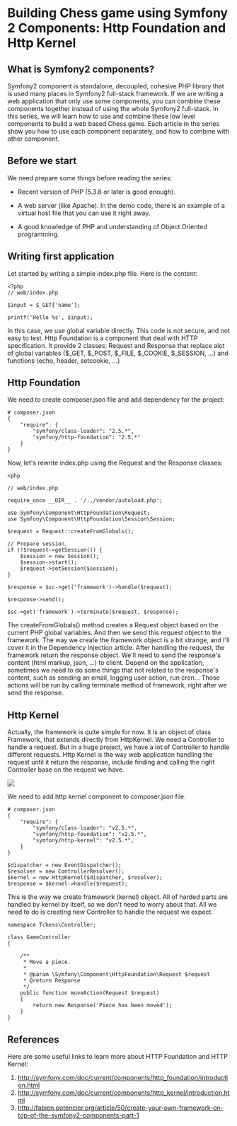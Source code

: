 Building Chess game using Symfony 2 Components: Http Foundation and Http Kernel
========================================================

What is Symfony2 components?
-----------------

Symfony2 component is standalone, decoupled, cohesive PHP library that is used
many places in Symfony2 full-stack framework. If we are writing a web
application that only use some components, you can combine these components
together instead of using the whole Symfony2 full-stack. In this series, we
will learn how to use and combine these low level components to build a web
based Chess game. Each article in the series show you how to use each component
separately, and how to combine with other component.

Before we start
------------

We need prepare some things before reading the series:

 * Recent version of PHP (5.3.8 or later is good enough).

 * A web server (like Apache). In the demo code, there is an example of a
   virtual host file that you can use it right away.

 * A good knowledge of PHP and understanding of Object Oriented programming.

Writing first application
-------------------------

Let started by writing a simple index.php file. Here is the content:

```
<?php
// web/index.php

$input = $_GET['name'];

printf('Hello %s', $input);
```

In this case, we use global variable directly. This code is not secure, and not
easy to test. Http Foundation is a component that deal with HTTP specification.
It provide 2 classes: Request and Response that replace alot of global variables
($_GET, $_POST, $_FILE, $_COOKIE, $_SESSION, ...) and functions (echo, header,
setcookie, ...)

Http Foundation
---------------

We need to create composer.json file and add dependency for the project:

```
# composer.json
{
    "require": {
        "symfony/class-loader": "2.5.*",
        "symfony/http-foundation": "2.5.*"
    }
}
```

Now, let's rewrite index.php using the Request and the Response classes:

```
<php

// web/index.php

require_once __DIR__ . '/../vendor/autoload.php';

use Symfony\Component\HttpFoundation\Request;
use Symfony\Component\HttpFoundation\Session\Session;

$request = Request::createFromGlobals();

// Prepare session.
if (!$request->getSession()) {
    $session = new Session();
    $session->start();
    $request->setSession($session);
}

$response = $sc->get('framework')->handle($request);

$response->send();

$sc->get('framework')->terminate($request, $response);
```

The createFromGlobals() method creates a Request object based on the current
PHP global variables. And then we send this request object to the framework.
The way we create the framework object is a bit strange, and I'll cover it in
the Dependency Injection article. After handling the request, the framework
return the response object. We'll need to send the response's content (html
markup, json, ...) to client. Depend on the application, sometimes we need to
do some things that not related to the response's content, such as sending
an email, logging user action, run cron... Those actions will be run by calling
terminate method of framework, right after we send the response.

Http Kernel
-----------

Actually, the framework is quite simple for now. It is an object of class
Framework, that extends directly from HttpKernel. We need
a Controller to handle a request. But in a huge project, we have a lot of
Controller to handle different requests. Http Kernel is the way web application
handling the request until it return the response, include finding
and calling the right Controller base on the request we have.

[<img src="http://symfony.com/doc/current/_images/09-controller-returns-response.png">](http://symfony.com/doc/current/components/http_kernel/introduction.html)

We need to add http kernel component to composer.json file:

```
# composer.json
{
    "require": {
        "symfony/class-loader": "v2.5.*",
        "symfony/http-foundation": "v2.5.*",
        "symfony/http-kernel": "v2.5.*",
    }
}
```

```
$dispatcher = new EventDispatcher();
$resolver = new ControllerResolver();
$kernel = new HttpKernel($dispatcher, $resolver);
$response = $kernel->handle($request);
```

This is the way we create framework (kernel) object. All of harded parts are
handled by kernel by itself, so we don't need to worry about that. All we need
to do is creating new Controller to handle the request we expect.

```
namespace Tchess\Controller;

class GameController
{

    /**
     * Move a piece.
     *
     * @param \Symfony\Component\HttpFoundation\Request $request
     * @return Response
     */
    public function moveAction(Request $request)
    {
        return new Response('Piece has been moved');
    }
}
```

References
----------

Here are some useful links to learn more about HTTP Foundation and HTTP Kernel:

1. http://symfony.com/doc/current/components/http_foundation/introduction.html
2. http://symfony.com/doc/current/components/http_kernel/introduction.html
3. http://fabien.potencier.org/article/50/create-your-own-framework-on-top-of-the-symfony2-components-part-1
